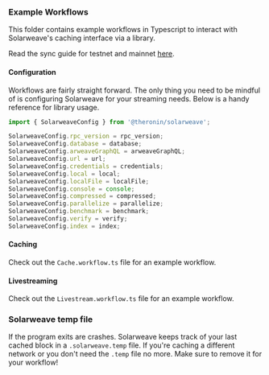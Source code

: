 ### Example Workflows

This folder contains example workflows in Typescript to interact with Solarweave's caching interface via a library.

Read the sync guide for testnet and mainnet [here](./SYNC.md).

#### Configuration

Workflows are fairly straight forward. The only thing you need to be mindful of is configuring Solarweave for your streaming needs.
Below is a handy reference for library usage.

```typescript
import { SolarweaveConfig } from '@theronin/solarweave';

SolarweaveConfig.rpc_version = rpc_version;
SolarweaveConfig.database = database;
SolarweaveConfig.arweaveGraphQL = arweaveGraphQL;
SolarweaveConfig.url = url;
SolarweaveConfig.credentials = credentials;
SolarweaveConfig.local = local;
SolarweaveConfig.localFile = localFile;
SolarweaveConfig.console = console;
SolarweaveConfig.compressed = compressed;
SolarweaveConfig.parallelize = parallelize;
SolarweaveConfig.benchmark = benchmark;
SolarweaveConfig.verify = verify;
SolarweaveConfig.index = index;
```


#### Caching

Check out the `Cache.workflow.ts` file for an example workflow.

#### Livestreaming

Check out the `Livestream.workflow.ts` file for an example workflow.

### Solarweave temp file

If the program exits are crashes. Solarweave keeps track of your last cached block in a `.solarweave.temp` file. If you're caching a different network or you don't need the `.temp` file no more. Make sure to remove it for your workflow!